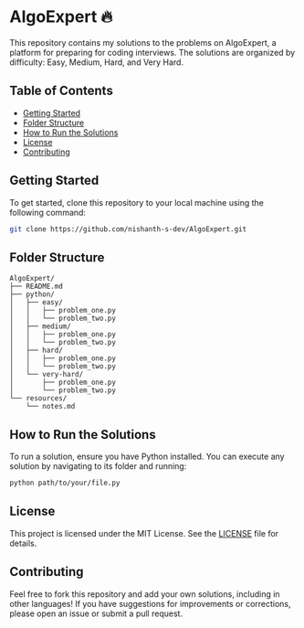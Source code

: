 # AlgoExpert 🔥

This repository contains my solutions to the problems on AlgoExpert, a platform for preparing for coding interviews. The solutions are organized by difficulty: Easy, Medium, Hard, and Very Hard.

## Table of Contents

- [Getting Started](#getting-started)
- [Folder Structure](#folder-structure)
- [How to Run the Solutions](#how-to-run-the-solutions)
- [License](#license)
- [Contributing](#contributing)

## Getting Started

To get started, clone this repository to your local machine using the following command:

```bash
git clone https://github.com/nishanth-s-dev/AlgoExpert.git
```

## Folder Structure
```
AlgoExpert/
├── README.md
├── python/
│   ├── easy/
│   │   ├── problem_one.py
│   │   └── problem_two.py
│   ├── medium/
│   │   ├── problem_one.py
│   │   └── problem_two.py
│   ├── hard/
│   │   ├── problem_one.py
│   │   └── problem_two.py
│   └── very-hard/
│       ├── problem_one.py
│       └── problem_two.py
└── resources/
    └── notes.md
```

## How to Run the Solutions
To run a solution, ensure you have Python installed. You can execute any solution by navigating to its folder and running:
```bash
python path/to/your/file.py
```

## License
This project is licensed under the MIT License. See the [LICENSE](LICENSE) file for details.

## Contributing
Feel free to fork this repository and add your own solutions, including in other languages! If you have suggestions for improvements or corrections, please open an issue or submit a pull request.
